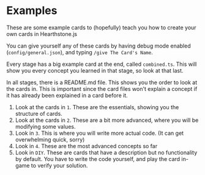 # Examples
These are some example cards to (hopefully) teach you how to create your own cards in Hearthstone.js

You can give yourself any of these cards by having debug mode enabled (`config/general.json`), and typing `/give The Card's Name`.

Every stage has a big example card at the end, called `combined.ts`. This will show you every concept you learned in that stage, so look at that last.

In all stages, there is a README.md file. This shows you the order to look at the cards in. This is important since the card files won't explain a concept if it has already been explained in a card before it.

1. Look at the cards in `1`. These are the essentials, showing you the structure of cards.
2. Look at the cards in `2`. These are a bit more advanced, where you will be modifying some values.
3. Look in `3`. This is where you will write more actual code. (It can get overwhelming quick, sorry)
4. Look in `4`. These are the most advanced concepts so far
5. Look in `DIY`. These are cards that have a description but no functionality by default. You have to write the code yourself, and play the card in-game to verify your solution.